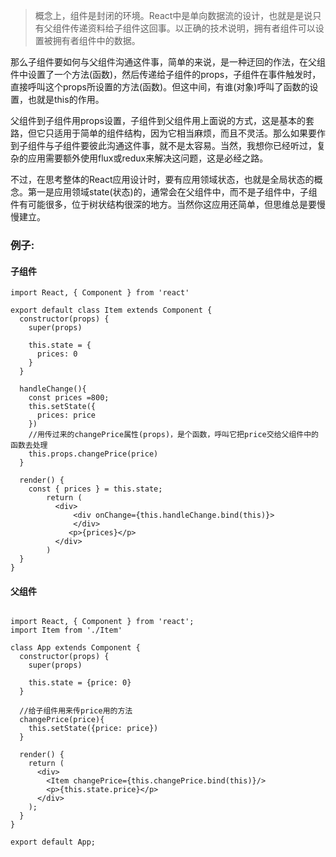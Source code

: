 >概念上，组件是封闭的环境。React中是单向数据流的设计，也就是是说只有父组件传递资料给子组件这回事。以正确的技术说明，拥有者组件可以设置被拥有者组件中的数据。

那么子组件要如何与父组件沟通这件事，简单的来说，是一种迂回的作法，在父组件中设置了一个方法(函数)，然后传递给子组件的props，子组件在事件触发时，直接呼叫这个props所设置的方法(函数)。但这中间，有谁(对象)呼叫了函数的设置，也就是this的作用。

父组件到子组件用props设置，子组件到父组件用上面说的方式，这是基本的套路，但它只适用于简单的组件结构，因为它相当麻烦，而且不灵活。那么如果要作到子组件与子组件要彼此沟通这件事，就不是太容易。当然，我想你已经听过，复杂的应用需要额外使用flux或redux来解决这问题，这是必经之路。

不过，在思考整体的React应用设计时，要有应用领域状态，也就是全局状态的概念。第一是应用领域state(状态)的，通常会在父组件中，而不是子组件中，子组件有可能很多，位于树状结构很深的地方。当然你这应用还简单，但思维总是要慢慢建立。

### 例子:
#### 子组件
```
import React, { Component } from 'react'

export default class Item extends Component {
  constructor(props) {
    super(props)

    this.state = {
      prices: 0
    }
  }

  handleChange(){
    const prices =800;
    this.setState({
      prices: price
    })
    //用传过来的changePrice属性(props)，是个函数，呼叫它把price交给父组件中的函数去处理
    this.props.changePrice(price)
  }

  render() {
    const { prices } = this.state;
        return (
          <div>
              <div onChange={this.handleChange.bind(this)}>
              </div>
             <p>{prices}</p>
          </div>
        )
  }
}

```

#### 父组件

```

import React, { Component } from 'react';
import Item from './Item'

class App extends Component {
  constructor(props) {
    super(props)

    this.state = {price: 0}
  }
  
  //给子组件用来传price用的方法
  changePrice(price){
    this.setState({price: price})
  }

  render() {
    return (
      <div>
        <Item changePrice={this.changePrice.bind(this)}/>
        <p>{this.state.price}</p>
      </div>
    );
  }
}

export default App;
```
